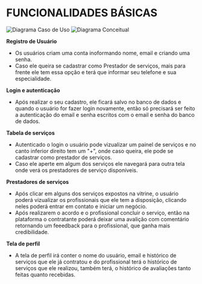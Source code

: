 # FUNCIONALIDADES BÁSICAS 

<!-- Código para por imagens dentro da documentação  -->
![Diagrama Caso de Uso](docs/SERVIÇO.png)
![Diagrama Conceitual](docs/Conceitual.png)

**Registro de Usuário**
- Os usuários criam uma conta inoformando nome,
email e criando uma senha. 
- Caso ele queira se cadastrar 
como Prestador de serviços, mais para frente ele tem essa opção
e terá que informar seu telefone e sua especialidade.

**Login e autenticação**
- Após realizar o seu cadastro, ele ficará salvo no banco de dados
e quando o usuário for fazer login novamente, então só precisará ser feito
a autenticação do email e senha escritos com o email e senha do banco de dados.

**Tabela de serviços**
- Autenticado o login o usuário pode vizualizar um painel de serviços e no canto inferior
direito tem um "+", onde caso queira, ele pode se cadastrar como prestador de serviços.
- Caso ele aperte em algum dos serviços ele navegará para outra tela onde verá os prestadores 
de serviço disponíveis.

**Prestadores de serviços**
- Após clicar em alguns dos serviços expostos na vitrine, o usuário poderá 
vizualizar os profissionais que ele tem a disposição, clicando neles poderá entrar
em contato e iniciar um negócio.
- Após realizarem o acordo e o profissional concluir o serviço, então na plataforma 
o contratante poderá deixar uma avalição com comentário retornando um feeedback para o
profissional, que ganha mais credibilidade.

**Tela de perfil**
- A tela de perfil irá conter o nome do usuário, email e histórico de serviços que ele já
contratou e do profissional terá o histórico de serviços que ele realizou, também terá, o 
histórico de avaliações tanto feitas quanto recebidas. 
